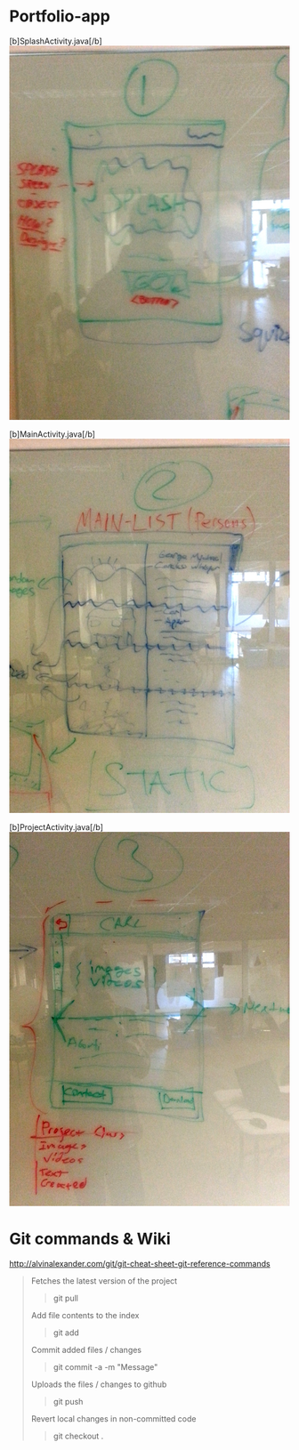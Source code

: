 Portfolio-app
=============

[b]SplashActivity.java[/b]
![Image](/Pictures/20131003_160544.jpg)

[b]MainActivity.java[/b]
![Image](/Pictures/20131003_160552.jpg)

[b]ProjectActivity.java[/b]
![Image](/Pictures/20131003_160557.jpg)

Git commands & Wiki
===================

<http://alvinalexander.com/git/git-cheat-sheet-git-reference-commands>

> Fetches the latest version of the project
> > git pull
>
> Add file contents to the index
> > git add <file>
>
> Commit added files / changes
> >git commit -a -m "Message"  
>
> Uploads the files / changes to github
> > git push
>
> Revert local changes in non-committed code
> > git checkout .
